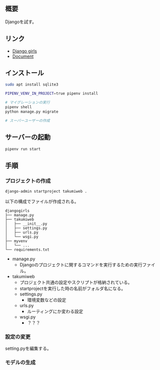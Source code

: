 ## 概要
Djangoを試す。

## リンク
- [Django girls](https://tutorial.djangogirls.org/ja/django_installation/)
- [Document](https://docs.djangoproject.com/ja/4.0/)


## インストール
```bash
sudo apt install sqlite3

PIPENV_VENV_IN_PROJECT=true pipenv install

# マイグレーションの実行
pipenv shell
python manage.py migrate

# スーパーユーザーの作成
```

## サーバーの起動
```bash
pipenv run start
```


## 手順

### プロジェクトの作成
```bash
django-admin startproject takumiweb .
```

以下の構成でファイルが作成される。

```
djangogirls
├── manage.py
├── takumiweb
│   ├── __init__.py
│   ├── settings.py
│   ├── urls.py
│   └── wsgi.py
├── myvenv
│   └── ...
└── requirements.txt
```

- manage.py
  - Djangoのプロジェクトに関するコマンドを実行するための実行ファイル。
- takumiweb
  - プロジェクト共通の設定やスクリプトが格納されている。
  - startprojectを実行した時の名前がフォルダ名になる。
  - settings.py
    - 環境変数などの設定
  - urls.py
    - ルーティングにか変わる設定
  - wsgi.py
    - ？？？

### 設定の変更
setting.pyを編集する。


### モデルの生成

